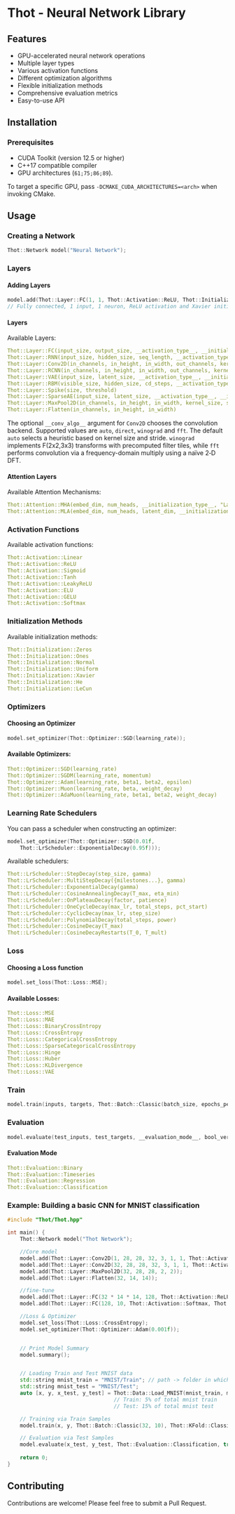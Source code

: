 ﻿# Thot - Neural Network Library


## Features

- GPU-accelerated neural network operations
- Multiple layer types
- Various activation functions
- Different optimization algorithms
- Flexible initialization methods
- Comprehensive evaluation metrics
- Easy-to-use API

## Installation

### Prerequisites
- CUDA Toolkit (version 12.5 or higher)
- C++17 compatible compiler
- GPU architectures (`61;75;86;89`).

To target a specific GPU, pass
`-DCMAKE_CUDA_ARCHITECTURES=<arch>` when invoking CMake.


## Usage

### Creating a Network

```cpp
Thot::Network model("Neural Network");
```

### Layers
#### Adding Layers
```cpp
model.add(Thot::Layer::FC(1, 1, Thot::Activation::ReLU, Thot::Initialization::Xavier));
// Fully connected, 1 input, 1 neuron, ReLU activation and Xavier initialization
```

#### Layers
Available Layers:
```yaml
Thot::Layer::FC(input_size, output_size, __activation_type__, __initialization_type__)
Thot::Layer::RNN(input_size, hidden_size, seq_length, __activation_type__, __initialization_type__)
Thot::Layer::Conv2D(in_channels, in_height, in_width, out_channels, kernel_size, stride, padding, __activation_type__, __initialization_type__, __conv_algo__, "Layer Name")
Thot::Layer::RCNN(in_channels, in_height, in_width, out_channels, kernel_size, stride, padding, pooled_h, pooled_w, __activation_type__, __initialization_type__, "Layer Name")
Thot::Layer::VAE(input_size, latent_size, __activation_type__, __initialization_type__, "Layer Name")
Thot::Layer::RBM(visible_size, hidden_size, cd_steps, __activation_type__, __initialization_type__, "Layer Name")
Thot::Layer::Spike(size, threshold)
Thot::Layer::SparseAE(input_size, latent_size, __activation_type__, __initialization_type__, use_sparsity, use_contractive, sparsity_rho, sparsity_beta, contractive_lambda, "Layer Name")
Thot::Layer::MaxPool2D(in_channels, in_height, in_width, kernel_size, stride)
Thot::Layer::Flatten(in_channels, in_height, in_width)
```
The optional `__conv_algo__` argument for `Conv2D` chooses the convolution
backend. Supported values are `auto`, `direct`, `winograd` and `fft`. The
default `auto` selects a heuristic based on kernel size and stride. `winograd`
implements F(2x2,3x3) transforms with precomputed filter tiles, while `fft`
performs convolution via a frequency-domain multiply using a naïve 2‑D DFT.

#### Attention Layers
Available Attention Mechanisms:
```yaml
Thot::Attention::MHA(embed_dim, num_heads, __initialization_type__, "Layer Name")
Thot::Attention::MLA(embed_dim, num_heads, latent_dim, __initialization_type__, "Layer Name")
```


### Activation Functions
Available activation functions:
```yaml
Thot::Activation::Linear
Thot::Activation::ReLU
Thot::Activation::Sigmoid
Thot::Activation::Tanh
Thot::Activation::LeakyReLU
Thot::Activation::ELU
Thot::Activation::GELU
Thot::Activation::Softmax
```

### Initialization Methods
Available initialization methods:
```yaml
Thot::Initialization::Zeros
Thot::Initialization::Ones
Thot::Initialization::Normal
Thot::Initialization::Uniform
Thot::Initialization::Xavier
Thot::Initialization::He
Thot::Initialization::LeCun
```

### Optimizers
#### Choosing an Optimizer
```cpp
model.set_optimizer(Thot::Optimizer::SGD(learning_rate));
```
#### Available Optimizers:
```yaml
Thot::Optimizer::SGD(learning_rate)
Thot::Optimizer::SGDM(learning_rate, momentum)
Thot::Optimizer::Adam(learning_rate, beta1, beta2, epsilon)
Thot::Optimizer::Muon(learning_rate, beta, weight_decay)
Thot::Optimizer::AdaMuon(learning_rate, beta1, beta2, weight_decay)
```

### Learning Rate Schedulers
You can pass a scheduler when constructing an optimizer:

```cpp
model.set_optimizer(Thot::Optimizer::SGD(0.01f,
    Thot::LrScheduler::ExponentialDecay(0.95f)));
```

Available schedulers:
```yaml
Thot::LrScheduler::StepDecay(step_size, gamma)
Thot::LrScheduler::MultiStepDecay({milestones...}, gamma)
Thot::LrScheduler::ExponentialDecay(gamma)
Thot::LrScheduler::CosineAnnealingDecay(T_max, eta_min)
Thot::LrScheduler::OnPlateauDecay(factor, patience)
Thot::LrScheduler::OneCycleDecay(max_lr, total_steps, pct_start)
Thot::LrScheduler::CyclicDecay(max_lr, step_size)
Thot::LrScheduler::PolynomialDecay(total_steps, power)
Thot::LrScheduler::CosineDecay(T_max)
Thot::LrScheduler::CosineDecayRestarts(T_0, T_mult)
```


### Loss
#### Choosing a Loss function
```cpp
model.set_loss(Thot::Loss::MSE);
```
#### Available Losses:
```yaml
Thot::Loss::MSE
Thot::Loss::MAE
Thot::Loss::BinaryCrossEntropy
Thot::Loss::CrossEntropy
Thot::Loss::CategoricalCrossEntropy
Thot::Loss::SparseCategoricalCrossEntropy
Thot::Loss::Hinge
Thot::Loss::Huber
Thot::Loss::KLDivergence
Thot::Loss::VAE
```



### Train
```cpp
model.train(inputs, targets, Thot::Batch::Classic(batch_size, epochs_per_fold), Thot::KFold::Classic(folds), verbose_every_n_epoch, bool_verbose);
```


### Evaluation
```cpp
model.evaluate(test_inputs, test_targets, __evaluation_mode__, bool_verbose);
```
#### Evaluation Mode
```yaml
Thot::Evaluation::Binary
Thot::Evaluation::Timeseries
Thot::Evaluation::Regression
Thot::Evaluation::Classification
```

### Example: Building a basic CNN for MNIST classification

```cpp
#include "Thot/Thot.hpp"

int main() {
	Thot::Network model("Thot Network");

    //Core model
    model.add(Thot::Layer::Conv2D(1, 28, 28, 32, 3, 1, 1, Thot::Activation::ReLU, Thot::Initialization::He));
    model.add(Thot::Layer::Conv2D(32, 28, 28, 32, 3, 1, 1, Thot::Activation::ReLU, Thot::Initialization::He));
    model.add(Thot::Layer::MaxPool2D(32, 28, 28, 2, 2));
    model.add(Thot::Layer::Flatten(32, 14, 14));

    //fine-tune
    model.add(Thot::Layer::FC(32 * 14 * 14, 128, Thot::Activation::ReLU, Thot::Initialization::He));
    model.add(Thot::Layer::FC(128, 10, Thot::Activation::Softmax, Thot::Initialization::Xavier));

    //Loss & Optimizer
    model.set_loss(Thot::Loss::CrossEntropy);
    model.set_optimizer(Thot::Optimizer::Adam(0.001f));


    // Print Model Summary
	model.summary();


    // Loading Train and Test MNIST data
	std::string mnist_train = "MNIST/Train"; // path -> folder in which files are
	std::string mnist_test = "MNIST/Test";
    auto [x, y, x_test, y_test] = Thot::Data::Load_MNIST(mnist_train, mnist_test, 0.05f, 0.15f);
								  // Train: 5% of total mnist train
								  // Test: 15% of total mnist test

    // Training via Train Samples
    model.train(x, y, Thot::Batch::Classic(32, 10), Thot::KFold::Classic(5), 1, true);

    // Evaluation via Test Samples
    model.evaluate(x_test, y_test, Thot::Evaluation::Classification, true);
    
	return 0;
}

```




## Contributing

Contributions are welcome! Please feel free to submit a Pull Request. 
